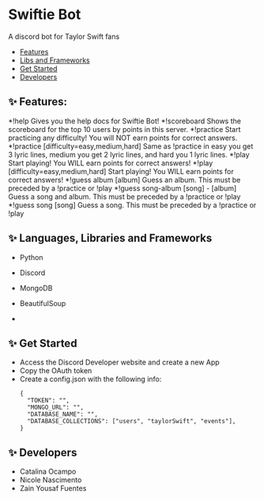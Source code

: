 # Swiftie Bot
A discord bot for Taylor Swift fans

<a name="menu"></a>
- [Features](#features)
- [Libs and Frameworks](#libs)
- [Get Started](#get-started)
- [Developers](#devs)

<a id="features"></a>
## ✨ Features:
*!help Gives you the help docs for Swiftie Bot!
*!scoreboard Shows the scoreboard for the top 10 users by points in this server.
*!practice Start practicing any difficulty! You will NOT earn points for correct answers.
*!practice [difficulty=easy,medium,hard] Same as !practice in easy you get 3 lyric lines, medium you get 2 lyric lines, and hard you 1 lyric lines.
*!play Start playing! You WILL earn points for correct answers!
*!play [difficulty=easy,medium,hard] Start playing! You WILL earn points for correct answers!
*!guess album [album] Guess an album. This must be preceded by a !practice or !play
*!guess song-album [song] - [album] Guess a song and album. This must be preceded by a !practice or !play
*!guess song [song] Guess a song. This must be preceded by a !practice or !play

<a id="libs"></a>
## ✨ Languages, Libraries and Frameworks
* Python
* Discord
* MongoDB
* BeautifulSoup

  
* <a id="get-started"></a>
## ✨ Get Started
* Access the Discord Developer website and create a new App
* Copy the OAuth token
* Create a config.json with the following info:
  ```
  {
    "TOKEN": "",
    "MONGO_URL": "",
    "DATABASE_NAME": "",
    "DATABASE_COLLECTIONS": ["users", "taylorSwift", "events"],
  }
  ```
  
<a id="devs"></a>
## ✨ Developers
* Catalina Ocampo
* Nicole Nascimento
* Zain Yousaf Fuentes
